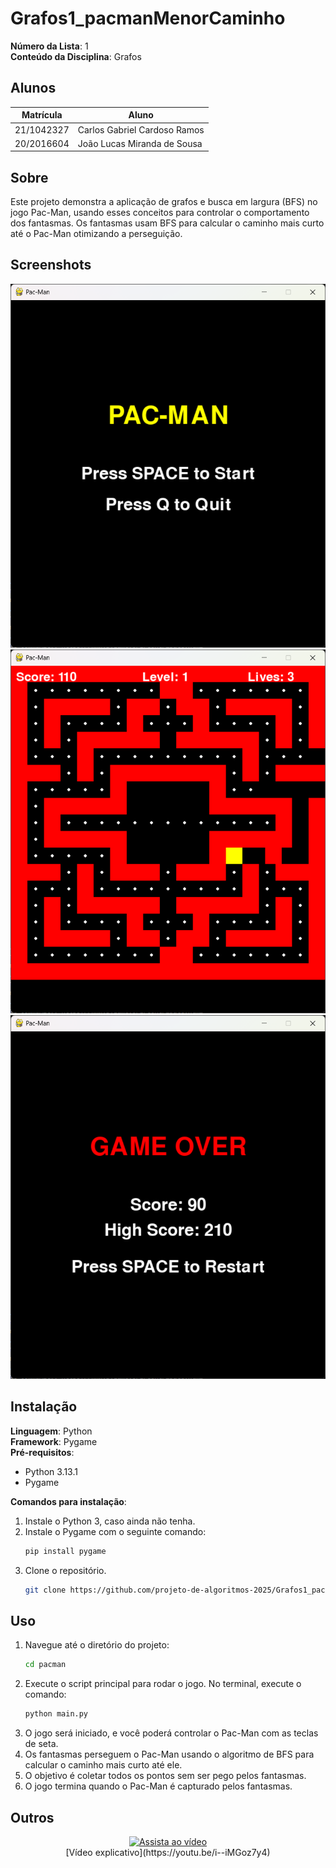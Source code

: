 # Grafos1_pacmanMenorCaminho

**Número da Lista**: 1<br>
**Conteúdo da Disciplina**: Grafos<br>

## Alunos
|Matrícula | Aluno |
| -- | -- |
| 21/1042327  |  Carlos Gabriel Cardoso Ramos |
| 20/2016604  |  João Lucas Miranda de Sousa |

## Sobre 
Este projeto demonstra a aplicação de grafos e busca em largura (BFS) no jogo Pac-Man, usando esses conceitos para controlar o comportamento dos fantasmas. Os fantasmas usam BFS para calcular o caminho mais curto até o Pac-Man otimizando a perseguição.

## Screenshots
![Tela Inicial](img/telaInicial.png)
![Jogo](img/jogo.png)
![Game Over](img/gameOver.png)

## Instalação  
**Linguagem**: Python  
**Framework**: Pygame  
**Pré-requisitos**:
- Python 3.13.1
- Pygame

**Comandos para instalação**:  
1. Instale o Python 3, caso ainda não tenha.  
2. Instale o Pygame com o seguinte comando:
    ```bash
    pip install pygame
    ```
3. Clone o repositório.  
    ```bash
    git clone https://github.com/projeto-de-algoritmos-2025/Grafos1_pacmanMenorCaminho.git
    ```
## Uso 
1. Navegue até o diretório do projeto:
    ```bash
    cd pacman
    ``` 
2. Execute o script principal para rodar o jogo. No terminal, execute o comando:
    ```bash
    python main.py
    ```
2. O jogo será iniciado, e você poderá controlar o Pac-Man com as teclas de seta.  
3. Os fantasmas perseguem o Pac-Man usando o algoritmo de BFS para calcular o caminho mais curto até ele.  
4. O objetivo é coletar todos os pontos sem ser pego pelos fantasmas.  
5. O jogo termina quando o Pac-Man é capturado pelos fantasmas.

## Outros
<div style="text-align: center;">
  <a href="https://youtu.be/i--iMGoz7y4" target="_blank">
    <img src="https://img.youtube.com/vi/i--iMGoz7y4/0.jpg" alt="Assista ao vídeo" />
  </a>
  <br />
  [Vídeo explicativo](https://youtu.be/i--iMGoz7y4)
</div>
